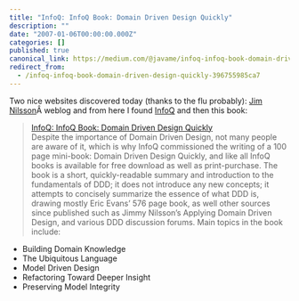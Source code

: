 ```yaml
---
title: "InfoQ: InfoQ Book: Domain Driven Design Quickly"
description: ""
date: "2007-01-06T00:00:00.000Z"
categories: []
published: true
canonical_link: https://medium.com/@javame/infoq-infoq-book-domain-driven-design-quickly-396755985ca7
redirect_from:
  - /infoq-infoq-book-domain-driven-design-quickly-396755985ca7
---
```


Two nice websites discovered today (thanks to the flu probably): [Jim Nilsson](http://www.jnsk.se/weblog/)Â weblog and from here I found [InfoQ](http://www.infoq.com/) and then this book:

> [InfoQ: InfoQ Book: Domain Driven Design Quickly](http://www.infoq.com/news/2006/12/domain-driven-design)  
> Despite the importance of Domain Driven Design, not many people are aware of it, which is why InfoQ commissioned the writing of a 100 page mini-book: Domain Driven Design Quickly, and like all InfoQ books is available for free download as well as print-purchase. The book is a short, quickly-readable summary and introduction to the fundamentals of DDD; it does not introduce any new concepts; it attempts to concisely summarize the essence of what DDD is, drawing mostly Eric Evans’ 576 page book, as well other sources since published such as Jimmy Nilsson’s Applying Domain Driven Design, and various DDD discussion forums. Main topics in the book include:

-   Building Domain Knowledge
-   The Ubiquitous Language
-   Model Driven Design
-   Refactoring Toward Deeper Insight
-   Preserving Model Integrity
